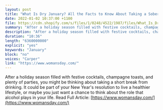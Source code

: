 ```yaml
---
layout: post
title: "What Is Dry January? All the Facts to Know About Taking a Sober Month"
date: 2022-01-02 10:37:00 +1100
file: https://cdn.shopify.com/s/files/1/0248/4522/1987/files/What_Is_Dry_January.mp3?v=1641197212
summary: "After a holiday season filled with festive cocktails, champagne toasts, and plenty of parties, you might be thinking about taking a short break from drinking. It could be part of your New Year's resolution to live a healthier lifestyle, or maybe you just want a chance to think about the role that alcohol plays in your life."
description: "After a holiday season filled with festive cocktails, champagne toasts, and plenty of parties, you might be thinking about taking a short break from drinking. It could be part of your New Year's resolution to live a healthier lifestyle, or maybe you just want a chance to think about the role that alcohol plays in your life. Read Full Article:<a href='https://www.womansday.com/'>https://www.womansday.com/</a>"
duration: "10:36" 
length: "6360000000"
explicit: "yes" 
keywords: "January"
block: "no" 
voices: "Carper"
link: "https://www.womansday.com/"
---
```


After a holiday season filled with festive cocktails, champagne toasts, and plenty of parties, you might be thinking about taking a short break from drinking. It could be part of your New Year's resolution to live a healthier lifestyle, or maybe you just want a chance to think about the role that alcohol plays in your life. Read Full Article: [https://www.womansday.com/](https://www.womansday.com/)

